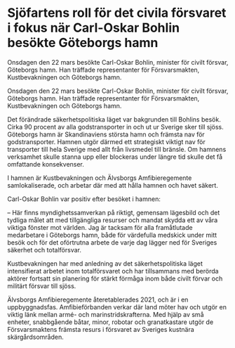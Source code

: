 # Sjöfartens roll för det civila försvaret i fokus när Carl-Oskar Bohlin besökte Göteborgs hamn

Onsdagen den 22 mars besökte Carl-Oskar Bohlin, minister för civilt försvar, Göteborgs hamn. Han träffade representanter för Försvarsmakten, Kustbevakningen och Göteborgs hamn.

Onsdagen den 22 mars besökte Carl-Oskar Bohlin, minister för civilt försvar, Göteborgs hamn. Han träffade representanter för Försvarsmakten, Kustbevakningen och Göteborgs hamn.

Det förändrade säkerhetspolitiska läget var bakgrunden till Bohlins besök. Cirka 90 procent av alla godstransporter in och ut ur Sverige sker till sjöss. Göteborgs hamn är Skandinaviens största hamn och främsta nav för godstransporter. Hamnen utgör därmed ett strategiskt viktigt nav för transporter till hela Sverige med allt från livsmedel till bränsle. Om hamnens verksamhet skulle stanna upp eller blockeras under längre tid skulle det få omfattande konsekvenser.

I hamnen är Kustbevakningen och Älvsborgs Amfibieregemente samlokaliserade, och arbetar där med att hålla hamnen och havet säkert.

Carl-Oskar Bohlin var positiv efter besöket i hamnen:

– Här finns myndighetssamverkan på riktigt, gemensam lägesbild och det tydliga målet att med tillgängliga resurser och mandat skydda ett av våra viktiga fönster mot världen. Jag är tacksam för alla framåtlutade medarbetare i Göteborgs hamn, både för värdefulla medskick under mitt besök och för det oförtrutna arbete de varje dag lägger ned för Sveriges säkerhet och totalförsvar.

Kustbevakningen har med anledning av det säkerhetspolitiska läget intensifierat arbetet inom totalförsvaret och har tillsammans med berörda aktörer fortsatt sin planering för stärkt förmåga inom både civilt förvar och militärt försvar till sjöss.

Älvsborgs Amfibieregemente återetablerades 2021, och är i en uppbyggnadsfas. Amfibieförbanden verkar där land möter hav och utgör en viktig länk mellan armé- och marinstridskrafterna. Med hjälp av små enheter, snabbgående båtar, minor, robotar och granatkastare utgör de Försvarsmaktens främsta resurs i försvaret av Sveriges kustnära skärgårdsområden.
